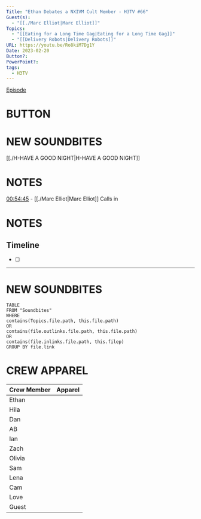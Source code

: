 ```yaml
---
Title: "Ethan Debates a NXIVM Cult Member - H3TV #66"
Guest(s):
  - "[[./Marc Elliot|Marc Elliot]]"
Topics:
  - "[[Eating for a Long Time Gag|Eating for a Long Time Gag]]"
  - "[[Delivery Robots|Delivery Robots]]"
URL: https://youtu.be/Ro8kiM7Dg1Y
Date: 2023-02-20
Button?: 
PowerPoint?: 
tags:
  - H3TV
---
```

[Episode](https://youtu.be/Ro8kiM7Dg1Y)
# BUTTON

# NEW SOUNDBITES
[[./H-HAVE A GOOD NIGHT|H-HAVE A GOOD NIGHT]]
# NOTES
[00:54:45](https://youtu.be/Ro8kiM7Dg1Y?t=3285) - [[./Marc Elliot|Marc Elliot]] Calls in

# NOTES

## Timeline
- [ ] 


___
# NEW SOUNDBITES
``` dataview
TABLE
FROM "Soundbites"
WHERE 
contains(Topics.file.path, this.file.path) 
OR 
contains(file.outlinks.file.path, this.file.path)
OR
contains(file.inlinks.file.path, this.filep)
GROUP BY file.link
```

# CREW APPAREL

| Crew Member | Apparel |
| ----------- | ------- |
| Ethan       |         |
| Hila        |         |
| Dan         |         |
| AB          |         |
| Ian         |         |
| Zach        |         |
| Olivia      |         |
| Sam         |         |
| Lena        |         |
| Cam         |         |
| Love        |         |
| Guest       |         |